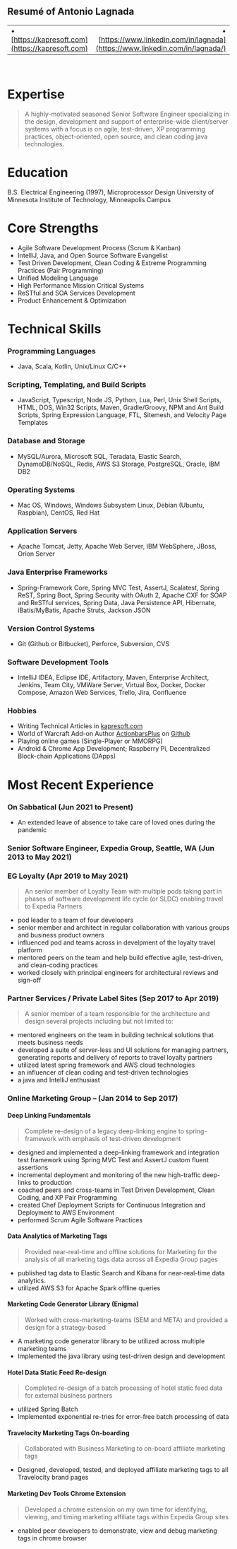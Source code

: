 ## Resumé of Antonio Lagnada

|     |     |
|-----|----:|
| • [https://kapresoft.com](https://kapresoft.com) | • [https://www.linkedin.com/in/lagnada](https://www.linkedin.com/in/lagnada/)  |

<br>

# Expertise

>A highly-motivated seasoned Senior Software Engineer specializing in the design, development and support of enterprise-wide client/server systems with a focus is on agile, test-driven, XP programming practices, object-oriented, open source, and clean coding java technologies.

# Education
B.S. Electrical Engineering (1997), Microprocessor Design
University of Minnesota Institute of Technology, Minneapolis Campus

# Core Strengths

- Agile Software Development Process (Scrum & Kanban)
- IntelliJ, Java, and Open Source Software Evangelist
- Test Driven Development, Clean Coding & Extreme Programming Practices (Pair Programming)
- Unified Modeling Language
- High Performance Mission Critical Systems
- ReSTful and SOA Services Development
- Product Enhancement & Optimization

# Technical Skills

### Programming Languages

- Java, Scala, Kotlin, Unix/Linux C/C++

### Scripting, Templating, and Build Scripts

- JavaScript, Typescript, Node JS, Python, Lua, Perl, Unix Shell Scripts, HTML, DOS, Win32 Scripts, Maven, Gradle/Groovy, NPM and 
Ant Build Scripts, Spring Expression Language, FTL, Sitemesh, and Velocity Page Templates

### Database and Storage
-  MySQL/Aurora, Microsoft SQL, Teradata, Elastic Search, DynamoDB/NoSQL, Redis, AWS S3 Storage, PostgreSQL, Oracle, IBM DB2

### Operating Systems
- Mac OS, Windows, Windows Subsystem Linux, Debian (Ubuntu, Raspbian), CentOS, Red Hat

### Application Servers
- Apache Tomcat, Jetty, Apache Web Server, IBM WebSphere, JBoss, Orion Server

### Java Enterprise Frameworks
- Spring-Framework Core, Spring MVC Test, AssertJ, Scalatest, Spring ReST, Spring Boot, Spring Security with OAuth 2, 
Apache CXF for SOAP and ReSTful services, Spring Data, Java Persistence API, Hibernate, iBatis/MyBatis, Apache Struts, 
Jackson JSON

### Version Control Systems
- Git (Github or Bitbucket), Perforce, Subversion, CVS

### Software Development Tools
- IntelliJ IDEA, Eclipse IDE, Artifactory, Maven, Enterprise Architect, Jenkins, Team City, VMWare Server, Virtual Box, 
Docker, Docker Compose, Amazon Web Services, Trello, Jira, Confluence

### Hobbies

- Writing Technical Articles in [kapresoft.com](https://kapresoft.com)
- World of Warcraft Add-on Author [ActionbarsPlus](https://www.curseforge.com/wow/addons/actionbarplus) on [Github](https://github.com/kapresoft/wow-addon-actionbar-plus)
- Playing online games (Single-Player or MMORPG)
- Android & Chrome App Development; Raspberry Pi, Decentralized Block-chain Applications (DApps)

# Most Recent Experience

### On Sabbatical (Jun 2021 to Present)
- An extended leave of absence to take care of loved ones during the pandemic

### Senior Software Engineer, Expedia Group, Seattle, WA (Jun 2013 to May 2021)

### EG Loyalty (Apr 2019 to May 2021)

>An senior member of Loyalty Team with multiple pods taking part in phases of software development life cycle (or SLDC) enabling travel to Expedia Partners

- pod leader to a team of four developers
- senior member and architect in regular collaboration with various groups and business product owners
- influenced pod and teams across in develpment of the loyalty travel platform
- mentored peers on the team and help build effective agile, test-driven, and clean-coding practices
- worked closely with principal engineers for architectural reviews and sign-off

### Partner Services / Private Label Sites (Sep 2017 to Apr 2019)

>A senior member of a team responsible for the architecture and design several projects including but not limited to:

- mentored engineers on the team in building technical solutions that meets business needs
- developed a suite of server-less and UI solutions for managing partners, generating reports and delivery of 
reports to travel loyalty partners
- utilized latest spring framework and AWS cloud technologies
- an influencer of clean coding and test-driven technologies
- a java and IntelliJ enthusiast

### Online Marketing Group – (Jan 2014 to Sep 2017)

#### Deep Linking Fundamentals

> Complete re-design of a legacy deep-linking engine to spring-framework with emphasis of test-driven development

- designed and implemented a deep-linking framework and integration test framework using Spring MVC Test and AssertJ custom fluent assertions
- incremental deployment and monitoring of the new high-traffic deep-links to production
- coached peers and cross-teams in Test Driven Development, Clean Coding, and XP Pair Programming
- created Chef Deployment Scripts for Continuous Integration and Deployment to AWS Environment
- performed Scrum Agile Software Practices

#### Data Analytics of Marketing Tags

>Provided near-real-time and offline solutions for Marketing for the analysis of all marketing tags data across all Expedia Group pages

- published tag data to Elastic Search and Kibana for near-real-time data analytics.
- utilized AWS S3 for Apache Spark offline queries
 
#### Marketing Code Generator Library (Enigma)

>Worked with cross-marketing-teams (SEM and META) and provided a design for a strategy-based

- A marketing code generator library to be utilized across multiple marketing teams
- Implemented the java library using test-driven design and development
 
#### Hotel Data Static Feed Re-design

>Completed re-design of a batch processing of hotel static feed data for external business partners

- utilized Spring Batch
- Implemented exponential re-tries for error-free batch processing of data

#### Travelocity Marketing Tags On-boarding

>Collaborated with Business Marketing to on-board affiliate marketing tags

- Designed, developed, tested, and deployed affiliate marketing tags to all Travelocity brand pages

#### Marketing Dev Tools Chrome Extension

>Developed a chrome extension on my own time for identifying, viewing, and timing marketing affiliate tags within Expedia Group sites

- enabled peer developers to demonstrate, view and debug marketing tags in chrome browser

